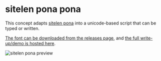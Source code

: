 # sitelen pona pona

This concept adapts [sitelen pona](http://tokipona.net/tp/janpije/hieroglyphs.php) into a unicode-based script that can be typed or written.

[The font can be downloaded from the releases page](https://github.com/jackhumbert/sitelen-pona-pona/releases), and [the full write-up/demo is hosted here](https://jackhumbert.github.io/sitelen-pona-pona/).

![sitelen pona preview](preview.png)
